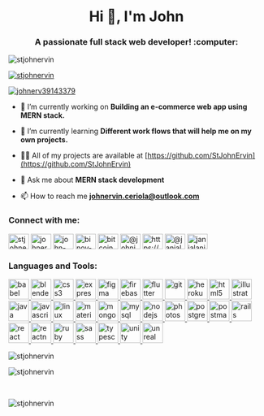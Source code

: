 <h1 align="center">Hi 👋, I'm John</h1>
<h3 align="center">A passionate full stack web developer! :computer:</h3>

<p align="left"> <img src="https://komarev.com/ghpvc/?username=stjohnervin&label=Profile%20views&color=0e75b6&style=flat" alt="stjohnervin" /> </p>

<p align="left"> <a href="https://github.com/ryo-ma/github-profile-trophy"><img src="https://github-profile-trophy.vercel.app/?username=stjohnervin" alt="stjohnervin" /></a> </p>

<p align="left"> <a href="https://twitter.com/johnerv39143379" target="blank"><img src="https://img.shields.io/twitter/follow/johnerv39143379?logo=twitter&style=for-the-badge" alt="johnerv39143379" /></a> </p>

- 🔭 I’m currently working on **Building an e-commerce web app using MERN stack.**

- 🌱 I’m currently learning **Different work flows that will help me on my own projects.**

- 👨‍💻 All of my projects are available at [https://github.com/StJohnErvin](https://github.com/StJohnErvin)

- 💬 Ask me about **MERN stack development**

- 📫 How to reach me **johnervin.ceriola@outlook.com**

<h3 align="left">Connect with me:</h3>
<p align="left">
<a href="https://dev.to/stjohnervin" target="blank"><img align="center" src="https://cdn.jsdelivr.net/npm/simple-icons@3.0.1/icons/dev-dot-to.svg" alt="stjohnervin" height="30" width="40" /></a>
<a href="https://twitter.com/johnerv39143379" target="blank"><img align="center" src="https://cdn.jsdelivr.net/npm/simple-icons@3.0.1/icons/twitter.svg" alt="johnerv39143379" height="30" width="40" /></a>
<a href="https://linkedin.com/in/john-ervin-ceriola-882abb1a1/" target="blank"><img align="center" src="https://cdn.jsdelivr.net/npm/simple-icons@3.0.1/icons/linkedin.svg" alt="john-ervin-ceriola-882abb1a1/" height="30" width="40" /></a>
<a href="https://stackoverflow.com/users/binoy-tv" target="blank"><img align="center" src="https://cdn.jsdelivr.net/npm/simple-icons@3.0.1/icons/stackoverflow.svg" alt="binoy-tv" height="30" width="40" /></a>
<a href="https://fb.com/bitcoin.chase007" target="blank"><img align="center" src="https://cdn.jsdelivr.net/npm/simple-icons@3.0.1/icons/facebook.svg" alt="bitcoin.chase007" height="30" width="40" /></a>
<a href="https://medium.com/@johnjamero007" target="blank"><img align="center" src="https://cdn.jsdelivr.net/npm/simple-icons@3.0.1/icons/medium.svg" alt="@johnjamero007" height="30" width="40" /></a>
<a href="https://www.youtube.com/c/https://www.youtube.com/channel/ucpebczj-a7d9cfs704xuuwg" target="blank"><img align="center" src="https://cdn.jsdelivr.net/npm/simple-icons@3.0.1/icons/youtube.svg" alt="https://www.youtube.com/channel/ucpebczj-a7d9cfs704xuuwg" height="30" width="40" /></a>
<a href="https://www.hackerearth.com/@janjalani007" target="blank"><img align="center" src="https://cdn.jsdelivr.net/npm/simple-icons@3.0.1/icons/hackerearth.svg" alt="@janjalani007" height="30" width="40" /></a>
<a href="https://discord.gg/janjalani(Pinipig_Vendor)#0986" target="blank"><img align="center" src="https://cdn.jsdelivr.net/npm/simple-icons@3.0.1/icons/discord.svg" alt="janjalani(Pinipig_Vendor)#0986" height="30" width="40" /></a>
</p>

<h3 align="left">Languages and Tools:</h3>
<p align="left"> <a href="https://babeljs.io/" target="_blank">
  
 <img src="https://www.vectorlogo.zone/logos/babeljs/babeljs-icon.svg" alt="babel" width="40" height="40"/> </a>
  <a href="https://www.blender.org/" target="_blank"><img src="https://download.blender.org/branding/community/blender_community_badge_white.svg" alt="blender" width="40" height="40"/> </a><a href="https://www.w3schools.com/css/" target="_blank"> 
  <img src="https://devicons.github.io/devicon/devicon.git/icons/css3/css3-original-wordmark.svg" alt="css3" width="40" height="40"/> 
 </a><a href="https://expressjs.com" target="_blank"> <img src="https://devicons.github.io/devicon/devicon.git/icons/express/express-original-wordmark.svg" alt="express" width="40" height="40"/> </a><a href="https://www.figma.com/" target="_blank"> <img src="https://www.vectorlogo.zone/logos/figma/figma-icon.svg" alt="figma" width="40" height="40"/> </a> <a href="https://firebase.google.com/" target="_blank"><img src="https://www.vectorlogo.zone/logos/firebase/firebase-icon.svg" alt="firebase" width="40" height="40"/> </a><a href="https://flutter.dev" target="_blank"> <img src="https://www.vectorlogo.zone/logos/flutterio/flutterio-icon.svg" alt="flutter" width="40" height="40"/> </a> <a href="https://git-scm.com/" target="_blank"> <img src="https://www.vectorlogo.zone/logos/git-scm/git-scm-icon.svg" alt="git" width="40" height="40"/> </a><a href="https://heroku.com" target="_blank"> <img src="https://www.vectorlogo.zone/logos/heroku/heroku-icon.svg" alt="heroku" width="40" height="40"/> </a><a href="https://www.w3.org/html/" target="_blank"> <img src="https://devicons.github.io/devicon/devicon.git/icons/html5/html5-original-wordmark.svg" alt="html5" width="40" height="40"/> </a><a href="https://www.adobe.com/in/products/illustrator.html" target="_blank"> <img src="https://www.vectorlogo.zone/logos/adobe_illustrator/adobe_illustrator-icon.svg" alt="illustrator" width="40" height="40"/> </a><a href="https://www.java.com" target="_blank"> <img src="https://devicons.github.io/devicon/devicon.git/icons/java/java-original-wordmark.svg" alt="java" width="40" height="40"/> </a> <a href="https://developer.mozilla.org/en-US/docs/Web/JavaScript" target="_blank"> <img src="https://devicons.github.io/devicon/devicon.git/icons/javascript/javascript-original.svg" alt="javascript" width="40" height="40"/> </a><a href="https://www.linux.org/" target="_blank"> <img src="https://devicons.github.io/devicon/devicon.git/icons/linux/linux-original.svg" alt="linux" width="40" height="40"/> </a> <a href="https://materializecss.com/" target="_blank"> <img src="https://raw.githubusercontent.com/prplx/svg-logos/5585531d45d294869c4eaab4d7cf2e9c167710a9/svg/materialize.svg" alt="materialize" width="40" height="40"/> </a><a href="https://www.mongodb.com/" target="_blank"> <img src="https://devicons.github.io/devicon/devicon.git/icons/mongodb/mongodb-original-wordmark.svg" alt="mongodb" width="40" height="40"/> </a> <a href="https://www.mysql.com/" target="_blank"> <img src="https://devicons.github.io/devicon/devicon.git/icons/mysql/mysql-original-wordmark.svg" alt="mysql" width="40" height="40"/> </a><a href="https://nodejs.org" target="_blank"> <img src="https://devicons.github.io/devicon/devicon.git/icons/nodejs/nodejs-original-wordmark.svg" alt="nodejs" width="40" height="40"/> </a> <a href="https://www.photoshop.com/en" target="_blank"> <img src="https://devicons.github.io/devicon/devicon.git/icons/photoshop/photoshop-plain.svg" alt="photoshop" width="40" height="40"/> </a><a href="https://www.postgresql.org" target="_blank"> <img src="https://devicons.github.io/devicon/devicon.git/icons/postgresql/postgresql-original-wordmark.svg" alt="postgresql" width="40" height="40"/> </a><a href="https://postman.com" target="_blank"> <img src="https://www.vectorlogo.zone/logos/getpostman/getpostman-icon.svg" alt="postman" width="40" height="40"/> </a><a href="https://rubyonrails.org" target="_blank"> <img src="https://devicons.github.io/devicon/devicon.git/icons/rails/rails-original-wordmark.svg" alt="rails" width="40" height="40"/> </a> <a href="https://reactjs.org/" target="_blank"> <img src="https://devicons.github.io/devicon/devicon.git/icons/react/react-original-wordmark.svg" alt="react" width="40" height="40"/> </a> <a href="https://reactnative.dev/" target="_blank"> <img src="https://reactnative.dev/img/header_logo.svg" alt="reactnative" width="40" height="40"/> </a><a href="https://www.ruby-lang.org/en/" target="_blank"> <img src="https://devicons.github.io/devicon/devicon.git/icons/ruby/ruby-original-wordmark.svg" alt="ruby" width="40" height="40"/> </a> <a href="https://sass-lang.com" target="_blank"> <img src="https://devicons.github.io/devicon/devicon.git/icons/sass/sass-original.svg" alt="sass" width="40" height="40"/> </a> <a href="https://www.typescriptlang.org/" target="_blank"> <img src="https://devicons.github.io/devicon/devicon.git/icons/typescript/typescript-original.svg" alt="typescript" width="40" height="40"/> </a> <a href="https://unity.com/" target="_blank"> <img src="https://www.vectorlogo.zone/logos/unity3d/unity3d-icon.svg" alt="unity" width="40" height="40"/> </a>
<a href="https://unrealengine.com/" target="_blank"> <img src="https://raw.githubusercontent.com/kenangundogan/fontisto/036b7eca71aab1bef8e6a0518f7329f13ed62f6b/icons/svg/brand/unreal-engine.svg" alt="unreal" width="40" height="40"/> </a> </p>
<div>
<p><img align="left" src="https://github-readme-stats.vercel.app/api/top-langs?username=stjohnervin&show_icons=true&locale=en&layout=compact" alt="stjohnervin" /></p>
<div/><br>
<p><img align="center" src="https://github-readme-stats.vercel.app/api?username=stjohnervin&show_icons=true&locale=en" alt="stjohnervin" /></p>
<br>
<p><img align="center" src="https://github-readme-streak-stats.herokuapp.com/?user=stjohnervin&" alt="stjohnervin" /></p>
